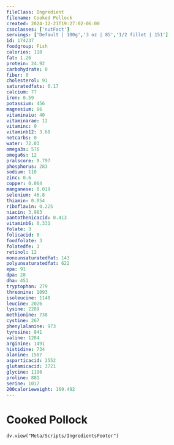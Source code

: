```yaml
---
fileClass: Ingredient
filename: Cooked Pollock
created: 2024-12-21T19:27:02-06:00
cssclasses: ['nutFact']
servings: ['Default | 100g','3 oz | 85','1/2 fillet | 151']
id: 174237
foodgroup: Fish
calories: 118
fat: 1.26
protein: 24.92
carbohydrate: 0
fiber: 0
cholesterol: 91
saturatedfats: 0.17
calcium: 77
iron: 0.59
potassium: 456
magnesium: 86
vitaminaiu: 40
vitaminarae: 12
vitaminc: 0
vitaminb12: 3.68
netcarbs: 0
water: 72.03
omega3s: 576
omega6s: 12
pralscore: 9.797
phosphorus: 283
sodium: 110
zinc: 0.6
copper: 0.064
manganese: 0.019
selenium: 46.8
thiamin: 0.054
riboflavin: 0.225
niacin: 3.983
pantothenicacid: 0.413
vitaminb6: 0.331
folate: 3
folicacid: 0
foodfolate: 3
folatedfe: 3
retinol: 12
monounsaturatedfat: 143
polyunsaturatedfat: 622
epa: 91
dpa: 28
dha: 451
tryptophan: 279
threonine: 1093
isoleucine: 1148
leucine: 2026
lysine: 2289
methionine: 738
cystine: 267
phenylalanine: 973
tyrosine: 841
valine: 1284
arginine: 1491
histidine: 734
alanine: 1507
asparticacid: 2552
glutamicacid: 3721
glycine: 1196
proline: 881
serine: 1017
200calorieweight: 169.492
---
```


# Cooked Pollock

```dataviewjs
dv.view("Meta/Scripts/IngredientsFooter")
```